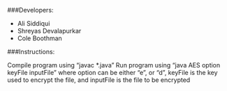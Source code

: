 ###Developers:
* Ali Siddiqui
* Shreyas Devalapurkar
* Cole Boothman

###Instructions:

Compile program using “javac *.java”
Run program using “java AES option keyFile inputFile” where option can be either “e”, or “d”, keyFile is the key used to encrypt the file, and inputFile is the file to be encrypted
